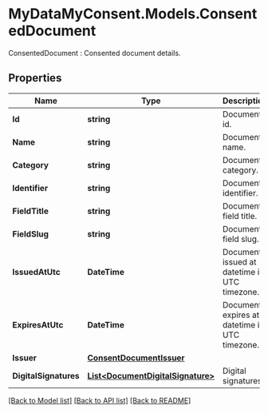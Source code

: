 # MyDataMyConsent.Models.ConsentedDocument
ConsentedDocument : Consented document details.

## Properties

Name | Type | Description | Notes
------------ | ------------- | ------------- | -------------
**Id** | **string** | Document id. | 
**Name** | **string** | Document name. | 
**Category** | **string** | Document category. | 
**Identifier** | **string** | Document identifier. | 
**FieldTitle** | **string** | Document field title. | 
**FieldSlug** | **string** | Document field slug. | 
**IssuedAtUtc** | **DateTime** | Document issued at datetime in UTC timezone. | 
**ExpiresAtUtc** | **DateTime** | Document expires at datetime in UTC timezone. | [optional] 
**Issuer** | [**ConsentDocumentIssuer**](ConsentDocumentIssuer.md) |  | 
**DigitalSignatures** | [**List&lt;DocumentDigitalSignature&gt;**](DocumentDigitalSignature.md) | Digital signatures. | 

[[Back to Model list]](../README.md#documentation-for-models) [[Back to API list]](../README.md#documentation-for-api-endpoints) [[Back to README]](../README.md)

